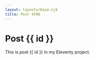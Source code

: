 ```yaml
---
layout: layouts/base.njk
title: Post 4706
---
```


# Post {{ id }}

This is post {{ id }} in my Eleventy project.
